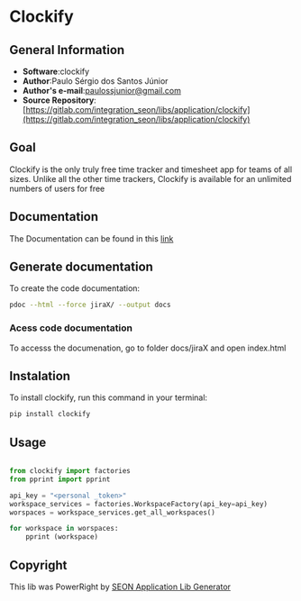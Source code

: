 # Clockify

## General Information
* **Software**:clockify
* **Author**:Paulo Sérgio dos Santos Júnior
* **Author's e-mail**:paulossjunior@gmail.com
* **Source Repository**: [https://gitlab.com/integration_seon/libs/application/clockify](https://gitlab.com/integration_seon/libs/application/clockify)  

## Goal
Clockify is the only truly free time tracker and timesheet app for teams of all sizes. Unlike all the other time trackers, Clockify is available for an unlimited numbers of users for free

## Documentation

The Documentation can be found in this [link](./docs/documentation.md)

## Generate documentation

To create the code documentation:
```bash
pdoc --html --force jiraX/ --output docs

```
### Acess code documentation	

To accesss the documenation, go to folder docs/jiraX and open index.html 

	
## Instalation

To install clockify, run this command in your terminal:
```bash
pip install clockify
```

## Usage

```python

from clockify import factories
from pprint import pprint

api_key = "<personal _token>"
workspace_services = factories.WorkspaceFactory(api_key=api_key)
worspaces = workspace_services.get_all_workspaces()

for workspace in worspaces:
    pprint (workspace)
```

## Copyright
This lib was PowerRight by [SEON Application Lib Generator](https://gitlab.com/mdd_seon/from_application_conceptual_data_model_2_lib_application)

	
